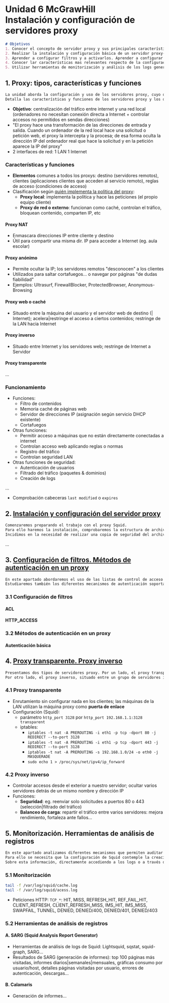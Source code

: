 # Unidad 6 McGrawHill <br> Instalación y configuración de servidores proxy

```md
# Objetivos
1. Conocer el concepto de servidor proxy y sus principales características.
2. Realizar la instalación y configuración básica de un servidor proxy-caché.
3. Aprender a configurar filtros y a activarlos. Aprender a configurar el acceso con autenticación en el proxy.
4. Conocer lar características mas relevantes respecto de la configuración de los proxies inversos y transparentes.
5. Utilizar herramientas de monitorización y análisis de los logs generados por el servidor proxy.
```

<Table of Contents>

## 1. Proxy: tipos, características y funciones

```md
La unidad aborda la configuración y uso de los servidores proxy, cuyo objetivo es la centralización y control del tráfico entre Internet y una red local, así como el control de los accesos no permitidos desde Internet hacia la red local y viceversa.
Detalla las características y funciones de los servidores proxy y los diferentes criterios de clasificación, y se centra principalmente en los proxies caché.
```
- **Objetivo**: centralización del tráfico entre internet y una red local (ordenadores no necesitan conexión directa a Internet + controlar accesos no permitidos en sendas direcciones)
- "El proxy hace una transformación de las direcciones de entrada y salida. Cuando un ordenador de la red local hace una solicitud o petición web, el proxy la intercepta y la procesa; de esa forma oculta la dirección IP del ordenador real que hace la solicitud y en la petición aparece la IP del proxy"
- 2 interfaces de red: 1 LAN 1 Internet

### Características y funciones

- **Elementos** comunes a todos los proxys: destino (servidores remotos), clientes (aplicaciones clientes que acceden al servicio remoto), reglas de acceso (condiciones de acceso)
- Clasificación según <u>quién implementa la política del proxy</u>:
  - **Proxy local**: implementa la política y hace las peticiones (el propio equipo cliente)
  - **Proxy de red o externo**: funcionan como caché, controlan el tráfico, bloquean contenido, comparten IP, etc

#### Proxy NAT

- Enmascara direcciones IP entre cliente y destino
- Útil para compartir una misma dir. IP para acceder a Internet (eg. aula escolar)

#### Proxy anónimo

- Permite ocultar la IP; los servidores remotos "desconocen" a los clientes
- Utilizados para saltar cortafuegos... o navegar por páginas "de dudas fiabilidad"
- Ejemplos: Ultrasurf, FirewallBlocker, ProtectedBrowser, Anonymous-Browsing

#### Proxy web o caché

- Situado entre la máquina del usuario y el servidor web de destino (| Internet); acelera|restringe el acceso a ciertos contenidos; restringe de la LAN hacia Internet

#### Proxy inverso

- Situado entre Internet y los servidores web; restringe de Internet a Servidor

#### Proxy transparente

...

### Funcionamiento

- Funciones:
  - Filtro de contenidos
  - Memoria caché de páginas web
  - Servidor de direcciones IP (asignación según servicio DHCP existente)
  - Cortafuegos
- Otras funciones:
  - Permitir acceso a máquinas que no están directamente conectadas a internet
  - Controlan acceso web aplicando reglas o normas
  - Registro del tráfico
  - Controlan seguridad LAN
- Otras funciones de seguridad:
  - Autenticación de usuarios
  - Filtrado del tráfico (paquetes & dominios)
  - Creación de logs

...

- Comprobación cabeceras `last modified` o `expires`



## 2. [Instalación y configuración del servidor proxy](https://drive.google.com/file/d/1M65RykNCpqXCNLlNKRDVjUqcb9ke64WL/view)

```md
Comenzaremos preparando el trabajo con el proxy Squid.
Para ello haremos la instalación, comprobaremos la estructura de archivos y directorios generada en el proceso de instalación y explicaremos algunos de los parámetros más importantes y básicos para realizar la configuración del servicio.
Incidimos en la necesidad de realizar una copia de seguridad del archivo global de configuración para poder recuperar el proxy en su estado inicial si hiciera falta.
```

...

## 3. [Configuración de filtros. Métodos de autenticación en un proxy](https://drive.google.com/file/d/1-L_HIFDi2iGji1gtCMxDdLjQLAdbO7ZA/view)

```md
En este apartado abordaremos el uso de las listas de control de acceso como mecanismo de creación de filtros de contenidos para poder discriminar los sitios a los que tienen acceso los clientes del servidor.
Estudiaremos también los diferentes mecanismos de autenticación soportados por Squid. Así, el servidor proxy puede exigir que un usuario se autentique antes de permitir el acceso. Esta opción permite controlar a los usuarios que hacen uso del proxy, mejorando la seguridad.
```

### 3.1 Configuración de filtros
#### ACL
#### HTTP_ACCESS
### 3.2 Métodos de autenticación en un proxy
#### Autenticación básica

## 4. [Proxy transparente. Proxy inverso](https://drive.google.com/file/d/1TUQiKOS03NkWZwP0TiS2WCpru_mvwQn6/view)

```md
Presentamos dos tipos de servidores proxy. Por un lado, el proxy transparente, también llamado proxy forzado, que es un servidor situado como punto intermedio entre un equipo en una red local e Internet. Su función consiste en controlar las peticiones web y redirigirlas hacia Internet sin modificar nada de ellas. 
Por otro lado, el proxy inverso, situado entre un grupo de servidores internos y los clientes web externos que quieren utilizarlos. El proxy inverso transmite todas las solicitudes de los clientes web a los servidores y entrega a los clientes las respuestas y servicios procedentes de los servidores.
```

### 4.1 Proxy transparente

- Enrutamiento sin configurar nada en los clientes; las máquinas de la LAN utilizan la máquina proxy como **puerta de enlace**
- Configuración (Squid):
  - parámetro `http_port 3128` por `http_port 192.168.1.1:3128 transparent`
  - iptables:
    - `iptables -t nat -A PREROUTING -i eth1 -p tcp -dport 80 -j REDIRECT --to-port 3128`
    - `iptables -t nat -A PREROUTING -i eth1 -p tcp -dport 443 -j REDIRECT --to-port 3128`
    - `iptables -t nat -A PREROUTING -s 192.168.1.0/24 -o eth0 -j MASQUERADE`
    - `sudo echo 1 > /proc/sys/net/ipv4/ip_forward`

### 4.2 Proxy inverso

- Controlar accesos desde el exterior a nuestro servidor; ocultar varios servidores detrás de un mismo nombre y dirección IP
- Funciones:
  - **Seguridad**: eg. reenviar solo solicitudes a puertos 80 o 443 (selección|filtrado del tráfico)
  - **Balanceo de carga**: repartir el tráfico entre varios servidores: mejora rendimiento, fortaleza ante fallos...


## 5. Monitorización. Herramientas de análisis de registros

```md
En este apartado analizamos diferentes mecanismos que permiten auditar la actividad de Squid, todos ellos basados en el estudio de los logs generados por el servidor proxy.
Para ello se necesita que la configuración de Squid contemple la creación de diferentes logs, tanto de acceso como de gestión de la cache.
Sobre esta información, directamente accediendo a los logs o a través del uso de herramientas específicas que los organizan, podemos comprobar la actividad del proxy Squid de forma más amigable.
```

### 5.1 Monitorización

```bash
tail -f /var/log/squid/cache.log
tail -f /var/log/squid/acess.log
```

- Peticiones HTTP: `TCP_*`: HIT, MISS, REFRESH_HIT, REF_FAIL_HIT, CLIENT_REFRESH, CLIENT_REFRESH_MISS, IMS_HIT, IMS_MISS, SWAPFAIL, TUNNEL, DENIED, DENIED/400, DENIED/401, DENIED/403

### 5.2 Herramientas de análisis de registros
#### A. SARG (Squid Analysis Report Generator)

- Herramientas de análisis de logs de Squid: Lightsquid, sqstat, squid-graph, SARG...
- Resultados de SARG (generación de informes): top 100 páginas más visitadas, informes diarios|semanales|mensuales, gráficas consumo por usuario/host, detalles páginas visitadas por usuario, errores de autenticación, descargas...

#### B. Calamaris

- Generación de informes...
